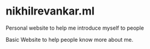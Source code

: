 # nikhilrevankar.ml

Personal website to help me introduce myself to people

Basic Website to help people know more about me.